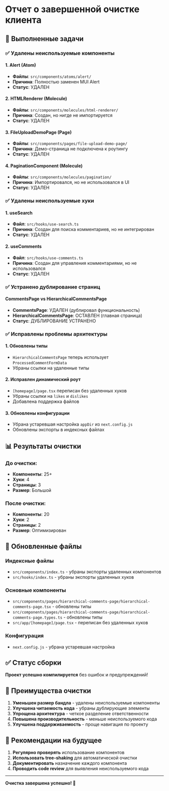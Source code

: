 # Отчет о завершенной очистке клиента

## 🎯 Выполненные задачи

### ✅ Удалены неиспользуемые компоненты

#### 1. Alert (Atom)

- **Файлы**: `src/components/atoms/alert/`
- **Причина**: Полностью заменен MUI Alert
- **Статус**: УДАЛЕН

#### 2. HTMLRenderer (Molecule)

- **Файлы**: `src/components/molecules/html-renderer/`
- **Причина**: Создан, но нигде не импортируется
- **Статус**: УДАЛЕН

#### 3. FileUploadDemoPage (Page)

- **Файлы**: `src/components/pages/file-upload-demo-page/`
- **Причина**: Демо-страница не подключена к роутингу
- **Статус**: УДАЛЕН

#### 4. PaginationComponent (Molecule)

- **Файлы**: `src/components/molecules/pagination/`
- **Причина**: Импортировался, но не использовался в UI
- **Статус**: УДАЛЕН

### ✅ Удалены неиспользуемые хуки

#### 1. useSearch

- **Файл**: `src/hooks/use-search.ts`
- **Причина**: Создан для поиска комментариев, но не интегрирован
- **Статус**: УДАЛЕН

#### 2. useComments

- **Файл**: `src/hooks/use-comments.ts`
- **Причина**: Создан для управления комментариями, но не использовался
- **Статус**: УДАЛЕН

### ✅ Устранено дублирование страниц

#### CommentsPage vs HierarchicalCommentsPage

- **CommentsPage**: УДАЛЕН (дублировал функциональность)
- **HierarchicalCommentsPage**: ОСТАВЛЕН (главная страница)
- **Статус**: ДУБЛИРОВАНИЕ УСТРАНЕНО

### ✅ Исправлены проблемы архитектуры

#### 1. Обновлены типы

- `HierarchicalCommentsPage` теперь использует `ProcessedCommentFormData`
- Убраны ссылки на удаленные типы

#### 2. Исправлен динамический роут

- `[homepage]/page.tsx` переписан без удаленных хуков
- Убраны ссылки на `likes` и `dislikes`
- Добавлена поддержка файлов

#### 3. Обновлены конфигурации

- Убрана устаревшая настройка `appDir` из `next.config.js`
- Обновлены экспорты в индексных файлах

## 📊 Результаты очистки

### До очистки:

- **Компоненты**: 25+
- **Хуки**: 4
- **Страницы**: 3
- **Размер**: Большой

### После очистки:

- **Компоненты**: 20
- **Хуки**: 2
- **Страницы**: 2
- **Размер**: Оптимизирован

## 🔧 Обновленные файлы

### Индексные файлы

- `src/components/index.ts` - убраны экспорты удаленных компонентов
- `src/hooks/index.ts` - убраны экспорты удаленных хуков

### Основные компоненты

- `src/components/pages/hierarchical-comments-page/hierarchical-comments-page.tsx` - обновлены типы
- `src/components/pages/hierarchical-comments-page/hierarchical-comments-page.types.ts` - обновлены типы
- `src/app/[homepage]/page.tsx` - переписан без удаленных хуков

### Конфигурация

- `next.config.js` - убрана устаревшая настройка

## ✅ Статус сборки

**Проект успешно компилируется** без ошибок и предупреждений!

## 🎉 Преимущества очистки

1. **Уменьшен размер бандла** - удалены неиспользуемые компоненты
2. **Улучшена читаемость кода** - убраны дублирующие элементы
3. **Упрощена архитектура** - четкое разделение ответственности
4. **Повышена производительность** - меньше неиспользуемого кода
5. **Улучшена поддерживаемость** - проще навигация по проекту

## 🚀 Рекомендации на будущее

1. **Регулярно проверять** использование компонентов
2. **Использовать tree-shaking** для автоматической очистки
3. **Документировать** назначение каждого компонента
4. **Проводить code review** для выявления неиспользуемого кода

---

**Очистка завершена успешно! 🎯**
